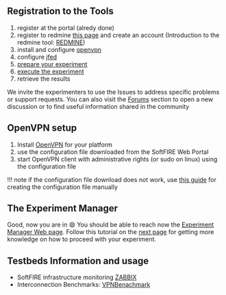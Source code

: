 ## Registration to the Tools

1. register at the portal (alredy done)
1. register to redmine [this page](https://redmine.softfire.eu/) and create an account (Introduction to the redmine tool: [REDMINE](https://redmine.softfire.eu/documents/3))
1. install and configure [openvpn](#openvpn-setup)
1. configure [jfed](#jfed-setup)
1. [prepare your experiment](#design-your-experiment)
1. [execute the experiment](#execute-your-experiment)
1. retrieve the results

We invite the experimenters to use the Issues to address specific problems or support requests. You can also visit the [Forums](https://redmine.softfire.eu/projects/softfire/boards) section to open a new discussion or to find useful information shared in the community

## OpenVPN setup

1. Install [OpenVPN][openvpn] for your platform
1. use the configuration file downloaded from the SoftFIRE Web Portal
1. start OpenVPN client with administrative rights (or sudo on linux) using the configuration file

!!! note
    if the configuration file download does not work, use [this guide](openvpnconfig) for creating the configuration file manually

## The Experiment Manager

Good, now you are in :smile: You should be able to reach now the [Experiment Manager Web page][ex-man-link]. Follow this tutorial on the [next page][ex-man-link] for getting more knowledge on how to proceed with your experiment.

## Testbeds Information and usage

* SoftFIRE infrastructure monitoring [ZABBIX](https://zabbix.softfire.eu)
* Interconnection Benchmarks: [VPNBenachmark](vpnbenchmarklink)

<!--
  References
-->

[openvpn]:https://openvpn.net/
[ex-man-link]:http://experiment-manager.vpn.softfire.eu
[ex-manager]:experiment-manager.md

<!---
 Script for open external links in a new tab
-->
<script type="text/javascript" charset="utf-8">
      // Creating custom :external selector
      $.expr[':'].external = function(obj){
          return !obj.href.match(/^mailto\:/)
                  && (obj.hostname != location.hostname);
      };
      $(function(){
        $('a:external').addClass('external');
        $(".external").attr('target','_blank');
      })
</script>

